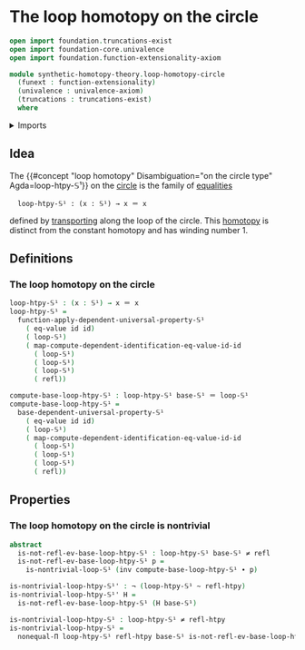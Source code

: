 # The loop homotopy on the circle

```agda
open import foundation.truncations-exist
open import foundation-core.univalence
open import foundation.function-extensionality-axiom

module synthetic-homotopy-theory.loop-homotopy-circle
  (funext : function-extensionality)
  (univalence : univalence-axiom)
  (truncations : truncations-exist)
  where
```

<details><summary>Imports</summary>

```agda
open import foundation.function-types funext
open import foundation.homotopies funext
open import foundation.identity-types funext
open import foundation.negated-equality funext univalence truncations
open import foundation.negation funext

open import synthetic-homotopy-theory.circle funext univalence truncations
```

</details>

## Idea

The
{{#concept "loop homotopy" Disambiguation="on the circle type" Agda=loop-htpy-𝕊¹}}
on the [circle](synthetic-homotopy-theory.circle.md) is the family of
[equalities](foundation-core.identity-types.md)

```text
  loop-htpy-𝕊¹ : (x : 𝕊¹) → x ＝ x
```

defined by [transporting](foundation-core.transport-along-identifications.md)
along the loop of the circle. This [homotopy](foundation-core.homotopies.md) is
distinct from the constant homotopy and has winding number 1.

## Definitions

### The loop homotopy on the circle

```agda
loop-htpy-𝕊¹ : (x : 𝕊¹) → x ＝ x
loop-htpy-𝕊¹ =
  function-apply-dependent-universal-property-𝕊¹
    ( eq-value id id)
    ( loop-𝕊¹)
    ( map-compute-dependent-identification-eq-value-id-id
      ( loop-𝕊¹)
      ( loop-𝕊¹)
      ( loop-𝕊¹)
      ( refl))

compute-base-loop-htpy-𝕊¹ : loop-htpy-𝕊¹ base-𝕊¹ ＝ loop-𝕊¹
compute-base-loop-htpy-𝕊¹ =
  base-dependent-universal-property-𝕊¹
    ( eq-value id id)
    ( loop-𝕊¹)
    ( map-compute-dependent-identification-eq-value-id-id
      ( loop-𝕊¹)
      ( loop-𝕊¹)
      ( loop-𝕊¹)
      ( refl))
```

## Properties

### The loop homotopy on the circle is nontrivial

```agda
abstract
  is-not-refl-ev-base-loop-htpy-𝕊¹ : loop-htpy-𝕊¹ base-𝕊¹ ≠ refl
  is-not-refl-ev-base-loop-htpy-𝕊¹ p =
    is-nontrivial-loop-𝕊¹ (inv compute-base-loop-htpy-𝕊¹ ∙ p)

is-nontrivial-loop-htpy-𝕊¹' : ¬ (loop-htpy-𝕊¹ ~ refl-htpy)
is-nontrivial-loop-htpy-𝕊¹' H =
  is-not-refl-ev-base-loop-htpy-𝕊¹ (H base-𝕊¹)

is-nontrivial-loop-htpy-𝕊¹ : loop-htpy-𝕊¹ ≠ refl-htpy
is-nontrivial-loop-htpy-𝕊¹ =
  nonequal-Π loop-htpy-𝕊¹ refl-htpy base-𝕊¹ is-not-refl-ev-base-loop-htpy-𝕊¹
```
